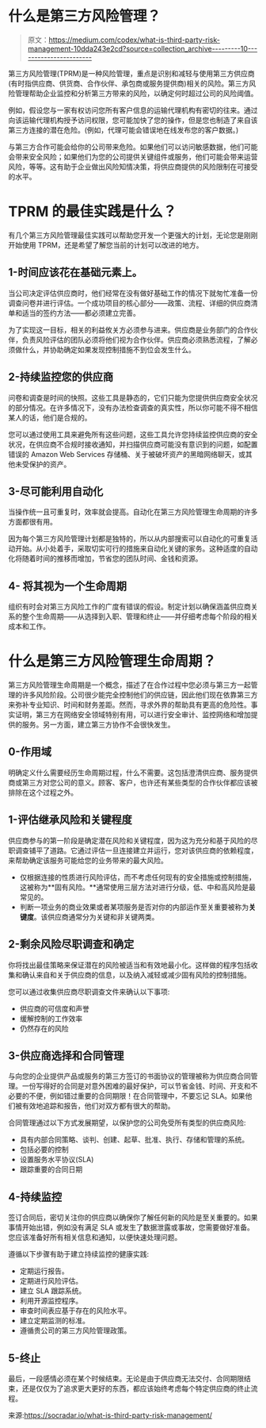 # 什么是第三方风险管理？

> 原文：<https://medium.com/codex/what-is-third-party-risk-management-10dda243e2cd?source=collection_archive---------10----------------------->

第三方风险管理(TPRM)是一种风险管理，重点是识别和减轻与使用第三方供应商(有时指供应商、供货商、合作伙伴、承包商或服务提供商)相关的风险。第三方风险管理帮助企业监控和分析第三方带来的风险，以确定何时超过公司的风险阈值。

例如，假设您与一家有权访问您所有客户信息的运输代理机构有密切的往来。通过向该运输代理机构授予访问权限，您可能加快了您的操作，但是您也制造了来自该第三方连接的潜在危险。(例如，代理可能会错误地在线发布您的客户数据。)

与第三方合作可能会给你的公司带来危险。如果他们可以访问敏感数据，他们可能会带来安全风险；如果他们为您的公司提供关键组件或服务，他们可能会带来运营风险，等等。这有助于企业做出风险知情决策，将供应商提供的风险限制在可接受的水平。

# TPRM 的最佳实践是什么？

有几个第三方风险管理最佳实践可以帮助您开发一个更强大的计划，无论您是刚刚开始使用 TPRM，还是希望了解您当前的计划可以改进的地方。

## **1-时间应该花在基础元素上。**

当公司决定评估供应商时，他们经常在没有做好基础工作的情况下就匆忙准备一份调查问卷并进行评估。一个成功项目的核心部分——政策、流程、详细的供应商清单和适当的签约方法——都必须建立完善。

为了实现这一目标，相关的利益攸关方必须参与进来。供应商是业务部门的合作伙伴，负责风险评估的团队必须将他们视为合作伙伴。供应商必须熟悉流程，了解必须做什么，并协助确定如果发现控制措施不到位会发生什么。

## 2-持续监控您的供应商

问卷和调查是时间的快照。这些工具是静态的，它们只能为您提供供应商安全状况的部分情况。在许多情况下，没有办法检查调查的真实性，所以你可能不得不相信某人的话，他们是合规的。

您可以通过使用工具来避免所有这些问题，这些工具允许您持续监控供应商的安全状况，在供应商不合规时接收通知，并扫描供应商可能没有意识到的问题，如配置错误的 Amazon Web Services 存储桶、关于被破坏资产的黑暗网络聊天，或其他未受保护的资产。

## 3-尽可能利用自动化

当操作统一且可重复时，效率就会提高。自动化在第三方风险管理生命周期的许多方面都很有用。

因为每个第三方风险管理计划都是独特的，所以从内部搜索可以自动化的可重复活动开始。从小处着手，采取切实可行的措施来自动化关键的家务。这种适度的自动化将随着时间的推移而增加，节省您的团队时间、金钱和资源。

## 4- **将其视为一个生命周期**

组织有时会对第三方风险工作的广度有错误的假设。制定计划以确保涵盖供应商关系的整个生命周期——从选择到入职、管理和终止——并仔细考虑每个阶段的相关成本和工作。

# 什么是第三方风险管理生命周期？

第三方风险管理生命周期是一个概念，描述了在合作过程中您必须与第三方一起管理的许多风险阶段。公司很少能完全控制他们的供应链，因此他们现在依靠第三方来弥补专业知识、时间和财务差距。然而，寻求外界的帮助具有更高的危险性。事实证明，第三方在网络安全领域特别有用，可以进行安全审计、监控网络和增加提供的服务。另一方面，建立第三方协作不会很快发生。

## 0-作用域

明确定义什么需要经历生命周期过程，什么不需要。这包括澄清供应商、服务提供商或第三方对您公司的意义。顾客、客户，也许还有某些类型的合作伙伴都应该被排除在这个过程之外。

## 1-评估继承风险和关键程度

供应商参与的第一阶段是确定潜在风险和关键程度，因为这为充分和基于风险的尽职调查铺平了道路。它通过评估一旦连接建立并运行，您对该供应商的依赖程度，来帮助确定该服务可能给您的业务带来的最大风险。

*   仅根据连接的性质进行风险评估，而不考虑任何现有的安全措施或控制措施，这被称为**固有风险。**通常使用三层方法对进行分级，低、中和高风险是最常见的。
*   判断一项业务的商业效果或者某项服务是否对你的内部运作至关重要被称为**关键度**。该供应商通常分为关键和非关键两类。

## 2-剩余风险尽职调查和确定

你将找出最佳策略来保证潜在的风险被适当和有效地最小化。这样做的程序包括收集和确认来自和关于供应商的信息，以及纳入减轻或减少固有风险的控制措施。

您可以通过收集供应商尽职调查文件来确认以下事项:

*   供应商的可信度和声誉
*   缓解控制的工作效率
*   仍然存在的风险

## 3-供应商选择和合同管理

与向您的企业提供产品或服务的第三方签订的书面协议的管理被称为供应商合同管理。一份写得好的合同是对意外困难的最好保护，可以节省金钱、时间、开支和不必要的不便，例如错过重要的合同期限！在合同管理中，不要忘记 SLA。如果他们被有效地追踪和报告，他们对双方都有很大的帮助。

合同管理通过以下方式发展期望，以保护您的公司免受所有类型的供应商风险:

*   具有内部合同策略、谈判、创建、起草、批准、执行、存储和管理的系统。
*   包括必要的控制
*   设置服务水平协议(SLA)
*   跟踪重要的合同日期

## 4-持续监控

签订合同后，密切关注你的供应商以确保你了解任何新的风险是至关重要的。如果事情开始出错，例如没有满足 SLA 或发生了数据泄露或事故，您需要做好准备。您应该准备好所有相关信息和通知，以便快速处理问题。

遵循以下步骤有助于建立持续监控的健康实践:

*   定期运行报告。
*   定期进行风险评估。
*   建立 SLA 跟踪系统。
*   利用开源监控程序。
*   审查时间表应基于存在的风险水平。
*   建立定期监测的标准。
*   遵循贵公司的第三方风险管理政策。

## 5-终止

最后，一段感情必须在某个时候结束。无论是由于供应商无法交付、合同期限结束，还是仅仅为了追求更大更好的东西，都应该始终考虑每个特定供应商的终止流程。

来源:https://socradar.io/what-is-third-party-risk-management/